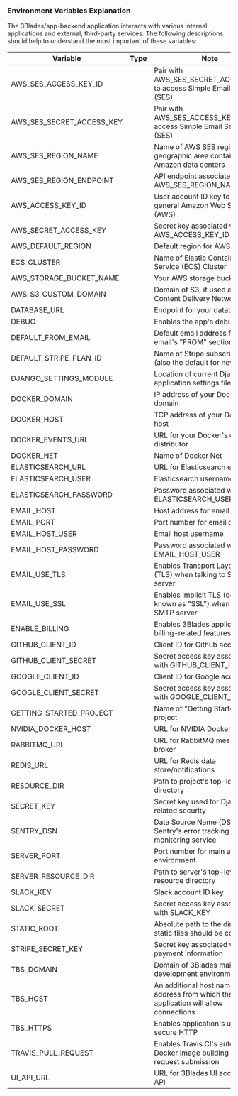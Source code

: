 ### Environment Variables ExplanationThe 3Blades/app-backend application interacts with various internal applications and external, third-party services. The following descriptions should help to understand the most important of these variables:| Variable  |  Type | Note  ||---|---|---|| AWS_SES_ACCESS_KEY_ID |<string> | Pair with AWS_SES_SECRET_ACCESS_KEY to access Simple Email Service (SES) || AWS_SES_SECRET_ACCESS_KEY | <string> | Pair with AWS_SES_ACCESS_KEY_ID to access Simple Email Service (SES) || AWS_SES_REGION_NAME | <string> | Name of AWS SES region, a geographic area containing Amazon data centers || AWS_SES_REGION_ENDPOINT | <string> | API endpoint associated with AWS_SES_REGION_NAME || AWS_ACCESS_KEY_ID | <string> | User account ID key to access general Amazon Web Services (AWS) || AWS_SECRET_ACCESS_KEY | <string> | Secret key associated with AWS_ACCESS_KEY_ID || AWS_DEFAULT_REGION | <string> | Default region for AWS access || ECS_CLUSTER | <string> | Name of Elastic Container Service (ECS) Cluster || AWS_STORAGE_BUCKET_NAME | <string> | Your AWS storage bucket name || AWS_S3_CUSTOM_DOMAIN | <string> | Domain of S3, if used as a Content Delivery Network (CDN) || DATABASE_URL | <string> | Endpoint for your database || DEBUG | <boolean> | Enables the app's debug mode || DEFAULT_FROM_EMAIL | <email> | Default email address for an email's "FROM" section || DEFAULT_STRIPE_PLAN_ID | <string> | Name of Stripe subscription plan (also the default for new users) || DJANGO_SETTINGS_MODULE | <string> | Location of current Django application settings file || DOCKER_DOMAIN | <string> | IP address of your Docker's domain || DOCKER_HOST | <string> | TCP address of your Docker's host || DOCKER_EVENTS_URL | <string> | URL for your Docker's events distributor || DOCKER_NET | <string> | Name of Docker Net || ELASTICSEARCH_URL | <string> | URL for Elasticsearch endpoint || ELASTICSEARCH_USER | <string> | Elasticsearch username || ELASTICSEARCH_PASSWORD | <string> | Password associated with ELASTICSEARCH_USER || EMAIL_HOST | <string> | Host address for email client || EMAIL_PORT | <integer> | Port number for email client || EMAIL_HOST_USER | <string> | Email host username || EMAIL_HOST_PASSWORD | <string> | Password associated with EMAIL_HOST_USER || EMAIL_USE_TLS | <boolean> | Enables Transport Layer Security (TLS) when talking to SMTP server || EMAIL_USE_SSL | <boolean> | Enables implicit TLS (commonly known as "SSL") when talking to SMTP server || ENABLE_BILLING | <boolean> | Enables 3Blades application billing-related features || GITHUB_CLIENT_ID | <string> | Client ID for Github account || GITHUB_CLIENT_SECRET | <string> | Secret access key associated with GITHUB_CLIENT_ID || GOOGLE_CLIENT_ID | <string> | Client ID for Google account || GOOGLE_CLIENT_SECRET | <string> | Secret access key associated with GOOGLE_CLIENT_ID || GETTING_STARTED_PROJECT | <string> | Name of "Getting Started" project || NVIDIA_DOCKER_HOST | <string> | URL for NVIDIA Docker host || RABBITMQ_URL | <string> | URL for RabbitMQ message broker || REDIS_URL | <string> | URL for Redis data store/notifications || RESOURCE_DIR | <string> | Path to project's top-level directory || SECRET_KEY | <string> | Secret key used for Django-related security || SENTRY_DSN | <string> | Data Source Name (DSN) for Sentry's error tracking and monitoring service || SERVER_PORT | <integer> | Port number for main application environment || SERVER_RESOURCE_DIR | <string> | Path to server's top-level resource directory || SLACK_KEY | <string> | Slack account ID key || SLACK_SECRET | <string> | Secret access key associated with SLACK_KEY || STATIC_ROOT | <string> | Absolute path to the directory static files should be collected to. || STRIPE_SECRET_KEY | <string> | Secret key associated with Stripe payment information || TBS_DOMAIN | <string> | Domain of 3Blades main development environment || TBS_HOST | <string> | An additional host name or IP address from which the application will allow connections || TBS_HTTPS | <boolean> | Enables application's use of secure HTTP || TRAVIS_PULL_REQUEST | <boolean> | Enables Travis CI's automated Docker image building upon pull request submission || UI_API_URL | <string> | URL for 3Blades UI accessing the API |